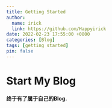 ```yaml
---
title: Getting Started
author:
  name: irick
  link: https://github.com/Happyirick
date: 2022-02-23 17:55:00 +0800
categories: [Blog]
tags: [getting started]
pin: false
---
```


# Start My Blog

__终于有了属于自己的Blog.__
